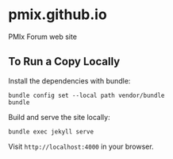 # pmix.github.io
PMIx Forum web site

## To Run a Copy Locally

Install the dependencies with bundle:

```terminal
bundle config set --local path vendor/bundle
bundle
```

Build and serve the site locally:

```terminal
bundle exec jekyll serve
```

Visit `http://localhost:4000` in your browser.
